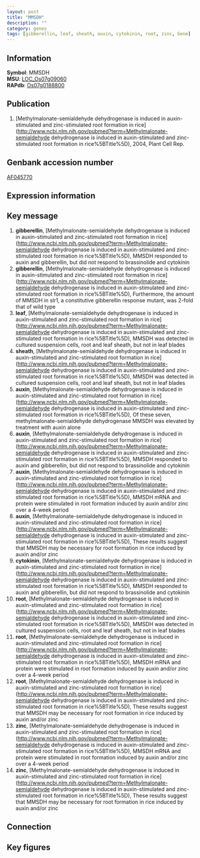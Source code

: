 ```yaml
---
layout: post
title: "MMSDH"
description: ""
category: genes
tags: [gibberellin, leaf, sheath, auxin, cytokinin, root, zinc, Gene]
---
```


## Information
__Symbol__: MMSDH  
__MSU__: [LOC_Os07g09060](http://rice.plantbiology.msu.edu/cgi-bin/ORF_infopage.cgi?orf=LOC_Os07g09060)  
__RAPdb__: [Os07g0188800](http://rapdb.dna.affrc.go.jp/viewer/gbrowse_details/irgsp1?name=Os07g0188800)  

## Publication
1. [Methylmalonate-semialdehyde dehydrogenase is induced in auxin-stimulated and zinc-stimulated root formation in rice](http://www.ncbi.nlm.nih.gov/pubmed?term=Methylmalonate-semialdehyde dehydrogenase is induced in auxin-stimulated and zinc-stimulated root formation in rice%5BTitle%5D), 2004, Plant Cell Rep.

## Genbank accession number
[AF045770](http://www.ncbi.nlm.nih.gov/nuccore/AF045770)  

## Expression information

## Key message
1. __gibberellin__, [Methylmalonate-semialdehyde dehydrogenase is induced in auxin-stimulated and zinc-stimulated root formation in rice](http://www.ncbi.nlm.nih.gov/pubmed?term=Methylmalonate-semialdehyde dehydrogenase is induced in auxin-stimulated and zinc-stimulated root formation in rice%5BTitle%5D),  MMSDH responded to auxin and gibberellin, but did not respond to brassinolide and cytokinin
2. __gibberellin__, [Methylmalonate-semialdehyde dehydrogenase is induced in auxin-stimulated and zinc-stimulated root formation in rice](http://www.ncbi.nlm.nih.gov/pubmed?term=Methylmalonate-semialdehyde dehydrogenase is induced in auxin-stimulated and zinc-stimulated root formation in rice%5BTitle%5D),  Furthermore, the amount of MMSDH in slr1, a constitutive gibberellin response mutant, was 2-fold that of wild type
3. __leaf__, [Methylmalonate-semialdehyde dehydrogenase is induced in auxin-stimulated and zinc-stimulated root formation in rice](http://www.ncbi.nlm.nih.gov/pubmed?term=Methylmalonate-semialdehyde dehydrogenase is induced in auxin-stimulated and zinc-stimulated root formation in rice%5BTitle%5D),  MMSDH was detected in cultured suspension cells, root and leaf sheath, but not in leaf blades
4. __sheath__, [Methylmalonate-semialdehyde dehydrogenase is induced in auxin-stimulated and zinc-stimulated root formation in rice](http://www.ncbi.nlm.nih.gov/pubmed?term=Methylmalonate-semialdehyde dehydrogenase is induced in auxin-stimulated and zinc-stimulated root formation in rice%5BTitle%5D),  MMSDH was detected in cultured suspension cells, root and leaf sheath, but not in leaf blades
5. __auxin__, [Methylmalonate-semialdehyde dehydrogenase is induced in auxin-stimulated and zinc-stimulated root formation in rice](http://www.ncbi.nlm.nih.gov/pubmed?term=Methylmalonate-semialdehyde dehydrogenase is induced in auxin-stimulated and zinc-stimulated root formation in rice%5BTitle%5D),  Of these seven, methylmalonate-semialdehyde dehydrogenase MMSDH was elevated by treatment with auxin alone
6. __auxin__, [Methylmalonate-semialdehyde dehydrogenase is induced in auxin-stimulated and zinc-stimulated root formation in rice](http://www.ncbi.nlm.nih.gov/pubmed?term=Methylmalonate-semialdehyde dehydrogenase is induced in auxin-stimulated and zinc-stimulated root formation in rice%5BTitle%5D),  MMSDH responded to auxin and gibberellin, but did not respond to brassinolide and cytokinin
7. __auxin__, [Methylmalonate-semialdehyde dehydrogenase is induced in auxin-stimulated and zinc-stimulated root formation in rice](http://www.ncbi.nlm.nih.gov/pubmed?term=Methylmalonate-semialdehyde dehydrogenase is induced in auxin-stimulated and zinc-stimulated root formation in rice%5BTitle%5D),  MMSDH mRNA and protein were stimulated in root formation induced by auxin and/or zinc over a 4-week period
8. __auxin__, [Methylmalonate-semialdehyde dehydrogenase is induced in auxin-stimulated and zinc-stimulated root formation in rice](http://www.ncbi.nlm.nih.gov/pubmed?term=Methylmalonate-semialdehyde dehydrogenase is induced in auxin-stimulated and zinc-stimulated root formation in rice%5BTitle%5D),  These results suggest that MMSDH may be necessary for root formation in rice induced by auxin and/or zinc
9. __cytokinin__, [Methylmalonate-semialdehyde dehydrogenase is induced in auxin-stimulated and zinc-stimulated root formation in rice](http://www.ncbi.nlm.nih.gov/pubmed?term=Methylmalonate-semialdehyde dehydrogenase is induced in auxin-stimulated and zinc-stimulated root formation in rice%5BTitle%5D),  MMSDH responded to auxin and gibberellin, but did not respond to brassinolide and cytokinin
10. __root__, [Methylmalonate-semialdehyde dehydrogenase is induced in auxin-stimulated and zinc-stimulated root formation in rice](http://www.ncbi.nlm.nih.gov/pubmed?term=Methylmalonate-semialdehyde dehydrogenase is induced in auxin-stimulated and zinc-stimulated root formation in rice%5BTitle%5D),  MMSDH was detected in cultured suspension cells, root and leaf sheath, but not in leaf blades
11. __root__, [Methylmalonate-semialdehyde dehydrogenase is induced in auxin-stimulated and zinc-stimulated root formation in rice](http://www.ncbi.nlm.nih.gov/pubmed?term=Methylmalonate-semialdehyde dehydrogenase is induced in auxin-stimulated and zinc-stimulated root formation in rice%5BTitle%5D),  MMSDH mRNA and protein were stimulated in root formation induced by auxin and/or zinc over a 4-week period
12. __root__, [Methylmalonate-semialdehyde dehydrogenase is induced in auxin-stimulated and zinc-stimulated root formation in rice](http://www.ncbi.nlm.nih.gov/pubmed?term=Methylmalonate-semialdehyde dehydrogenase is induced in auxin-stimulated and zinc-stimulated root formation in rice%5BTitle%5D),  These results suggest that MMSDH may be necessary for root formation in rice induced by auxin and/or zinc
13. __zinc__, [Methylmalonate-semialdehyde dehydrogenase is induced in auxin-stimulated and zinc-stimulated root formation in rice](http://www.ncbi.nlm.nih.gov/pubmed?term=Methylmalonate-semialdehyde dehydrogenase is induced in auxin-stimulated and zinc-stimulated root formation in rice%5BTitle%5D),  MMSDH mRNA and protein were stimulated in root formation induced by auxin and/or zinc over a 4-week period
14. __zinc__, [Methylmalonate-semialdehyde dehydrogenase is induced in auxin-stimulated and zinc-stimulated root formation in rice](http://www.ncbi.nlm.nih.gov/pubmed?term=Methylmalonate-semialdehyde dehydrogenase is induced in auxin-stimulated and zinc-stimulated root formation in rice%5BTitle%5D),  These results suggest that MMSDH may be necessary for root formation in rice induced by auxin and/or zinc

## Connection

## Key figures


